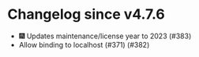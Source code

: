 # Changelog since v4.7.6
- 🎆 Updates maintenance/license year to 2023 (#383) 
- Allow binding to localhost (#371) (#382) 
